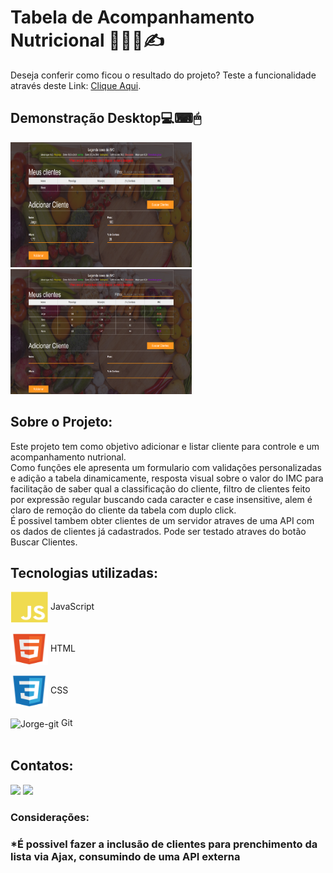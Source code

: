 <h1> Tabela de Acompanhamento Nutricional 🥗🚵‍♀️✍ </h1>

Deseja conferir como ficou o resultado do projeto? Teste a funcionalidade através deste Link: [Clique Aqui](https://jorgedeaquino.github.io/acompanhamento-nutricional/).

## **Demonstração Desktop💻⌨🖱**
<div>
<img src="./img-Readme/inicial-desk.png" height="200px" width="290px">
<img src="./img-Readme/inicial-desk-2.png" height="200px" width="290px"> 
</div>

<h2>Sobre o Projeto:</h2>
  
  Este projeto tem como objetivo adicionar e listar cliente para controle e um acompanhamento nutrional.
  <br>
  Como funções ele apresenta um formulario com validações personalizadas e adição a tabela dinamicamente, resposta visual sobre o valor do IMC para facilitação de saber qual a classificação do cliente, filtro de clientes feito por expressão regular buscando cada caracter e case insensitive, alem é claro de remoção do cliente da tabela com duplo click.
  <br>
  É possivel tambem obter clientes de um servidor atraves de uma API com os dados de clientes já cadastrados. Pode ser testado atraves do botão Buscar Clientes.
  <br>

<h2>Tecnologias utilizadas:</h2>

<div>
        <img align="center" alt="Jorge-Js" height="50" width="60" src="https://raw.githubusercontent.com/devicons/devicon/master/icons/javascript/javascript-plain.svg">
        <span>JavaScript</span>
</div>
	
<br> 
	
<div>
        <img align="center" alt="Jorge-HTML" height="50" width="60" src="https://raw.githubusercontent.com/devicons/devicon/master/icons/html5/html5-original.svg">
        <span>HTML</span>
</div>

<br> 
	
<div>
        <img align="center" alt="Jorge-CSS" height="50" width="60" src="https://raw.githubusercontent.com/devicons/devicon/master/icons/css3/css3-original.svg">
        <span>CSS</span>
</div>
	
<br> 
	
<div>
        <img align="center" alt="Jorge-git" height="50" width="60" src="https://cdn.jsdelivr.net/gh/devicons/devicon/icons/git/git-original.svg">
        <span>Git</span>
</div>

<br> 
  
  
<div> 
  <h2> Contatos:</h2>
  <a href="https://www.linkedin.com/in/jorge-alexandre-de-aquino/" target="_blank"><img src="https://img.shields.io/badge/-LinkedIn-%230077B5?style=for-the-badge&logo=linkedin&logoColor=white" target="_blank"></a> 
  <a href = "mailto:jorgeaamsantos@gmail.com"><img src="https://img.shields.io/badge/-Gmail-%23333?style=for-the-badge&logo=gmail&logoColor=white" target="_blank"></a>
</div>


<h3> Considerações: <h3>

<span> *É possivel fazer a inclusão de clientes para prenchimento da lista via Ajax, consumindo de uma API externa</span>



